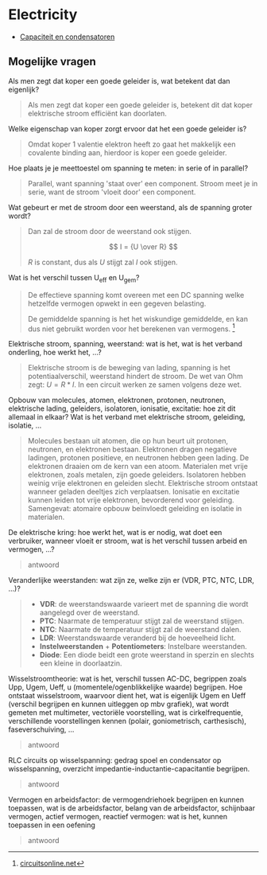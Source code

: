 # Electricity

- [Capaciteit en condensatoren](./capaciteit_en_condensatoren/README.md)

## Mogelijke vragen

Als men zegt dat koper een goede geleider is, wat betekent dat dan eigenlijk?

> Als men zegt dat koper een goede geleider is, betekent dit dat koper elektrische stroom efficiënt kan doorlaten.

Welke eigenschap van koper zorgt ervoor dat het een goede geleider is?

> Omdat koper 1 valentie elektron heeft zo gaat het makkelijk een covalente binding aan, hierdoor is koper een goede geleider.

Hoe plaats je je meettoestel om spanning te meten: in serie of in parallel?

> Parallel, want spanning 'staat over' een component. Stroom meet je in serie, want de stroom 'vloeit door' een component.

Wat gebeurt er met de stroom door een weerstand, als de spanning groter wordt?

> Dan zal de stroom door de weerstand ook stijgen.
>
> $$ I = {U \over R} $$
>
> $R$ is constant, dus als $U$ stijgt zal $I$ ook stijgen.

Wat is het verschil tussen U<sub>eff</sub> en U<sub>gem</sub>?

> De effectieve spanning komt overeen met een DC spanning welke hetzelfde vermogen opwekt in een gegeven belasting.
>
> De gemiddelde spanning is het het wiskundige gemiddelde, en kan dus niet gebruikt worden voor het berekenen van vermogens. [^1]
>
> [^1]: [circuitsonline.net](https://www.circuitsonline.net/forum/view/17319)

Elektrische stroom, spanning, weerstand: wat is het, wat is het verband onderling,
hoe werkt het, …?

> Elektrische stroom is de beweging van lading, spanning is het potentiaalverschil, weerstand hindert de stroom. De wet van Ohm zegt: $U=R*I$. In een circuit werken ze samen volgens deze wet.

Opbouw van molecules, atomen, elektronen, protonen, neutronen, elektrische
lading, geleiders, isolatoren, ionisatie, excitatie: hoe zit dit allemaal in elkaar? Wat is
het verband met elektrische stroom, geleiding, isolatie, …

> Molecules bestaan uit atomen, die op hun beurt uit protonen, neutronen, en elektronen bestaan. Elektronen dragen negatieve ladingen, protonen positieve, en neutronen hebben geen lading. De elektronen draaien om de kern van een atoom. Materialen met vrije elektronen, zoals metalen, zijn goede geleiders. Isolatoren hebben weinig vrije elektronen en geleiden slecht. Elektrische stroom ontstaat wanneer geladen deeltjes zich verplaatsen. Ionisatie en excitatie kunnen leiden tot vrije elektronen, bevorderend voor geleiding. Samengevat: atomaire opbouw beïnvloedt geleiding en isolatie in materialen.

De elektrische kring: hoe werkt het, wat is er nodig, wat doet een verbruiker,
wanneer vloeit er stroom, wat is het verschil tussen arbeid en vermogen, …?

> antwoord

Veranderlijke weerstanden: wat zijn ze, welke zijn er (VDR, PTC, NTC, LDR, …)?

> - **VDR**: de weerstandswaarde varieert met de spanning die wordt aangelegd over de weerstand.
> - **PTC**: Naarmate de temperatuur stijgt zal de weerstand stijgen.
> - **NTC**: Naarmate de temperatuur stijgt zal de weerstand dalen.
> - **LDR**: Weerstandswaarde veranderd bij de hoeveelheid licht.
> - **Instelweerstanden** + **Potentiometers**: Instelbare weerstanden.
> - **Diode**: Een diode beidt een grote weerstand in sperzin en slechts een kleine in doorlaatzin.

Wisselstroomtheorie: wat is het, verschil tussen AC-DC, begrippen zoals Upp, Ugem,
Ueff, u (momentele/ogenblikkelijke waarde) begrijpen. Hoe ontstaat wisselstroom,
waarvoor dient het, wat is eigenlijk Ugem en Ueff (verschil begrijpen en kunnen
uitleggen op mbv grafiek), wat wordt gemeten met multimeter, vectoriële
voorstelling, wat is cirkelfrequentie, verschillende voorstellingen kennen (polair,
goniometrisch, carthesisch), faseverschuiving, …

> antwoord

RLC circuits op wisselspanning: gedrag spoel en condensator op wisselspanning,
overzicht impedantie-inductantie-capacitantie begrijpen.

> antwoord

Vermogen en arbeidsfactor: de vermogendriehoek begrijpen en kunnen toepassen,
wat is de arbeidsfactor, belang van de arbeidsfactor, schijnbaar vermogen, actief
vermogen, reactief vermogen: wat is het, kunnen toepassen in een oefening

> antwoord
